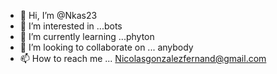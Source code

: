 - 👋 Hi, I’m @Nkas23
- 👀 I’m interested in ...bots
- 🌱 I’m currently learning ...phyton
- 💞️ I’m looking to collaborate on ... anybody
- 📫 How to reach me ... Nicolasgonzalezfernand@gmail.com

<!---
Nkas23/Nkas23 is a ✨ special ✨ repository because its `README.md` (this file) appears on your GitHub profile.
You can click the Preview link to take a look at your changes.
--->
